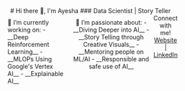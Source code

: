 <style>
* {
  box-sizing: border-box;
}

.row {
  display: flex;
}

/* Create two equal columns that sits next to each other */
.column {
  flex: 50%;
  padding: 10px;
  height: 300px; /* Should be removed. Only for demonstration */
}
</style>

<div align="center">
# Hi there 👋, I'm Ayesha
### Data Scientist | Story Teller
</div>


<div class="row">
<div class="column">
🔭 I’m currently working on: 
- __Deep Reinforcement Learning__ 
- __MLOPs Using Google's Vertex AI__ 
- __Explainable AI__
</div>

<div class="column">
<div align="center">
🌱 I’m passionate about: 
- __Diving Deeper into AI__ 
- __Story Telling through Creative Visuals__ 
- __Mentoring people on ML/AI
- __Responsible and safe use of AI__
</div>
</div>
  
<div align="center">
  Connect with me!<br>
  <a href="https://ayeshanasim.github.io">Website</a> | <a href="https://www.linkedin.com/in/ayesha-nasim-b31819b5/">LinkedIn</a>
</div>

